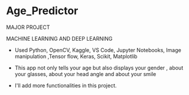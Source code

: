 # Age_Predictor

MAJOR PROJECT 

MACHINE LEARNING AND DEEP LEARNING 

* Used Python, OpenCV, Kaggle, VS Code, Jupyter Notebooks, Image manipulation ,Tensor flow, Keras, Scikit,
  Matplotlib
 
* This app not only tells your age but also displays your gender , about your glasses, about your head angle and
  about your smile

* I'll add more functionalities in this project.
